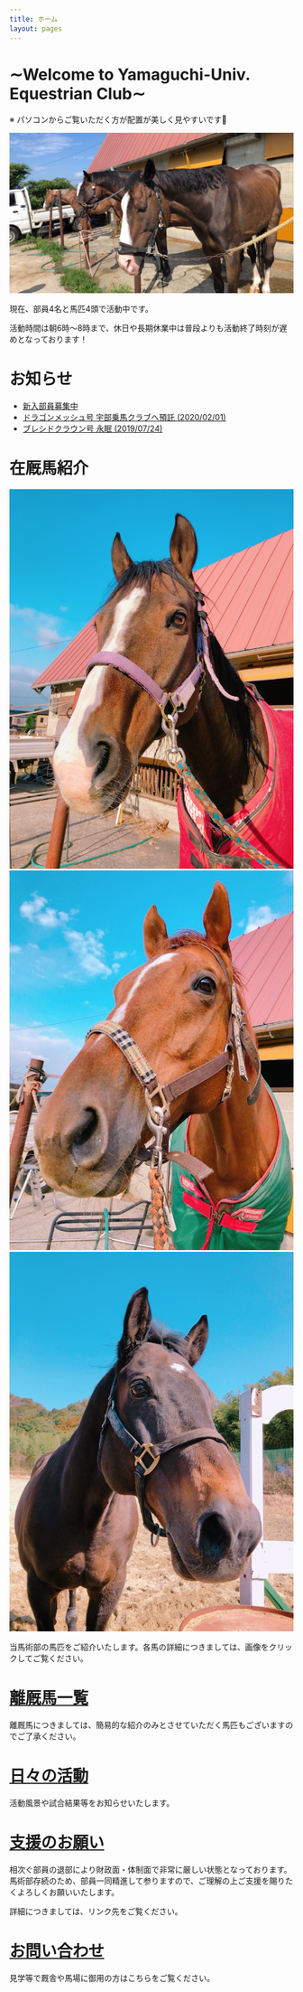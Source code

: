 ```yaml
---
title: ホーム
layout: pages
---
```


# ∼Welcome to Yamaguchi-Univ. Equestrian Club∼
※ パソコンからご覧いただく方が配置が美しく見やすいです🙇

![](img/IMG-3079.JPG)

現在、部員4名と馬匹4頭で活動中です。

活動時間は朝6時～8時まで、休日や長期休業中は普段よりも活動終了時刻が遅めとなっております！

# お知らせ

- [新入部員募集中](部員募集.html)
- [ドラゴンメッシュ号 宇部乗馬クラブへ預託 (2020/02/01)](メッシュ.html)
- [ブレシドクラウン号 永眠 (2019/07/24)](ブレ.html)


# 在厩馬紹介
<a href="モエレトレジャー.html">![](img/IMG_7799.JPG)</a><!---->
<a href="アナバティック.html">![](img/ana.jpg)</a><!---->
<a href="シマカゼ.html">![](img/IMG_7879.JPG)</a><!---->

当馬術部の馬匹をご紹介いたします。各馬の詳細につきましては、画像をクリックしてご覧ください。

# [離厩馬一覧](離.html)
離厩馬につきましては、簡易的な紹介のみとさせていただく馬匹もございますのでご了承ください。


# [日々の活動](Daily.html)
活動風景や試合結果等をお知らせいたします。

# [支援のお願い](寄付のお願い.html)
相次ぐ部員の退部により財政面・体制面で非常に厳しい状態となっております。馬術部存続のため、部員一同精進して参りますので、ご理解の上ご支援を賜りたくよろしくお願いいたします。

詳細につきましては、リンク先をご覧ください。

# [お問い合わせ](問い合わせ.html)
見学等で厩舎や馬場に御用の方はこちらをご覧ください。


